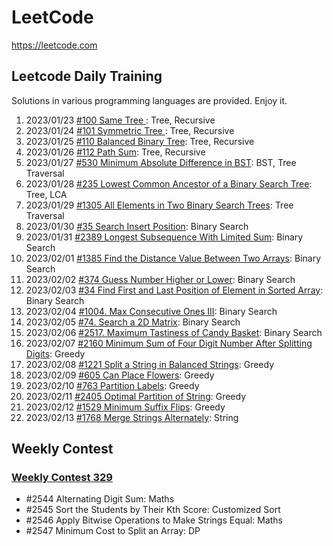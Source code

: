 # LeetCode

https://leetcode.com

## Leetcode Daily Training

Solutions in various programming languages are provided. Enjoy it.

1. 2023/01/23 [#100 Same Tree ](https://github.com/LeetcodeRush/Leetcode/tree/main/Problems/01-Same-Tree): Tree, Recursive
2. 2023/01/24 [#101 Symmetric Tree ](https://github.com/LeetcodeRush/Leetcode/tree/main/Problems/02-Symmetric-Tree): Tree, Recursive
3. 2023/01/25 [#110 Balanced Binary Tree](https://github.com/LeetcodeRush/Leetcode/tree/main/Problems/03-Balanced-Binary-Tree): Tree, Recursive
4. 2023/01/26 [#112 Path Sum](https://github.com/LeetcodeRush/Leetcode/tree/main/Problems/04-Path-Sum): Tree, Recursive
5. 2023/01/27 [#530 Minimum Absolute Difference in BST](https://github.com/LeetcodeRush/Leetcode/tree/main/Problems/05-Minimum-Absolute-Difference-in-BST): BST, Tree Traversal
6. 2023/01/28 [#235 Lowest Common Ancestor of a Binary Search Tree](https://github.com/LeetcodeRush/Leetcode/tree/main/Problems/06-Lowest-Common-Ancestor-of-a-Binary-Search-Tree): Tree, LCA
7. 2023/01/29 [#1305 All Elements in Two Binary Search Trees](https://github.com/LeetcodeRush/Leetcode/tree/main/Problems/07-All-Elements-in-Two-Binary-Search-Trees): Tree Traversal
8. 2023/01/30 [#35 Search Insert Position](https://github.com/LeetcodeRush/Leetcode/tree/main/Problems/08-Search-Insert-Position): Binary Search
9. 2023/01/31 [#2389 Longest Subsequence With Limited Sum](https://github.com/LeetcodeRush/Leetcode/tree/main/Problems/09-Longest-Subsequence-With-Limited-Sum): Binary Search
10. 2023/02/01 [#1385 Find the Distance Value Between Two Arrays](https://github.com/LeetcodeRush/Leetcode/tree/main/Problems/10-Find-the-Distance-Value-Between-Two-Arrays): Binary Search
11. 2023/02/02 [#374 Guess Number Higher or Lower](https://github.com/LeetcodeRush/Leetcode/tree/main/Problems/11-Guess-Number-Higher-or-Lower): Binary Search
12. 2023/02/03 [#34 Find First and Last Position of Element in Sorted Array](https://github.com/LeetcodeRush/Leetcode/tree/main/Problems/12-Find-First-and-Last-Position-of-Element-in-Sorted-Array): Binary Search
13. 2023/02/04 [#1004. Max Consecutive Ones III](https://github.com/LeetcodeRush/Leetcode/tree/main/Problems/13-Max-Consecutive-Ones-III): Binary Search
14. 2023/02/05 [#74. Search a 2D Matrix](https://github.com/LeetcodeRush/Leetcode/tree/main/Problems/14-Search-a-2D-Matrix): Binary Search
15. 2023/02/06 [#2517. Maximum Tastiness of Candy Basket](https://github.com/LeetcodeRush/Leetcode/tree/main/Problems/15-Maximum-Tastiness-of-Candy-Basket): Binary Search
16. 2023/02/07 [#2160 Minimum Sum of Four Digit Number After Splitting Digits](https://github.com/LeetcodeRush/Leetcode/tree/main/Problems/16-Minimum-Sum-of-Four-Digit-Number-After-Splitting-Digits): Greedy
17. 2023/02/08 [#1221 Split a String in Balanced Strings](https://github.com/LeetcodeRush/Leetcode/tree/main/Problems/17-Split-a-String-in-Balanced-Strings): Greedy
18. 2023/02/09 [#605 Can Place Flowers](https://github.com/LeetcodeRush/Leetcode/tree/main/Problems/18-Can-Place-Flowers): Greedy
19. 2023/02/10 [#763 Partition Labels](https://github.com/LeetcodeRush/Leetcode/tree/main/Problems/19-Partition-Labels): Greedy
20. 2023/02/11 [#2405 Optimal Partition of String](https://github.com/LeetcodeRush/Leetcode/tree/main/Problems/20-Optimal-Partition-of-String): Greedy
21. 2023/02/12 [#1529 Minimum Suffix Flips](https://github.com/LeetcodeRush/Leetcode/tree/main/Problems/21-Minimum-Suffix-Flips): Greedy
22. 2023/02/13 [#1768 Merge Strings Alternately](https://github.com/LeetcodeRush/Leetcode/tree/main/Problems/22-Merge-Strings-Alternately): String


## Weekly Contest

### [Weekly Contest 329](https://github.com/LeetcodeRush/Leetcode/tree/main/Problems/Weekly-Contest-329)
* #2544 Alternating Digit Sum: Maths
* #2545 Sort the Students by Their Kth Score: Customized Sort
* #2546 Apply Bitwise Operations to Make Strings Equal: Maths
* #2547 Minimum Cost to Split an Array: DP
